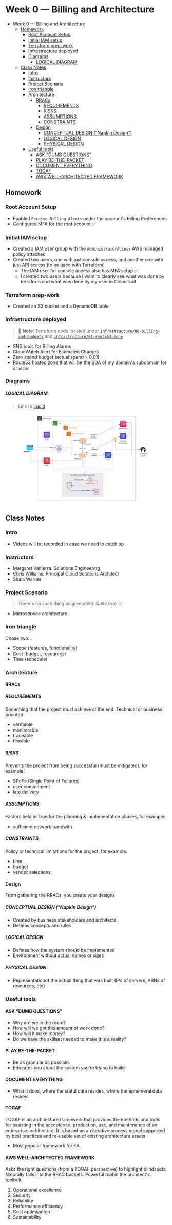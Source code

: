 # Week 0 — Billing and Architecture

- [Week 0 — Billing and Architecture](#week-0--billing-and-architecture)
  - [Homework](#homework)
    - [Root Account Setup](#root-account-setup)
    - [Initial IAM setup](#initial-iam-setup)
    - [Terraform prep-work](#terraform-prep-work)
    - [Infrastructure deployed](#infrastructure-deployed)
    - [Diagrams](#diagrams)
        - [LOGICAL DIAGRAM](#logical-diagram)
  - [Class Notes](#class-notes)
    - [Intro](#intro)
    - [Instructors](#instructors)
    - [Project Scenario](#project-scenario)
    - [Iron triangle](#iron-triangle)
    - [Architecture](#architecture)
      - [RRACs](#rracs)
        - [REQUIREMENTS](#requirements)
        - [RISKS](#risks)
        - [ASSUMPTIONS](#assumptions)
        - [CONSTRAINTS](#constraints)
      - [Design](#design)
        - [CONCEPTUAL DESIGN ("Napkin Design")](#conceptual-design-napkin-design)
        - [LOGICAL DESIGN](#logical-design)
        - [PHYSICAL DESIGN](#physical-design)
    - [Useful tools](#useful-tools)
      - [ASK "DUMB QUESTIONS"](#ask-dumb-questions)
      - [PLAY BE-THE-PACKET](#play-be-the-packet)
      - [DOCUMENT EVERYTHING](#document-everything)
      - [TOGAF](#togaf)
      - [AWS WELL-ARCHITECTED FRAMEWORK](#aws-well-architected-framework)

## Homework

### Root Account Setup
* Enabled `Receive Billing Alerts` under the account's Billing Preferences
* Configured MFA for the root account ✅

### Initial IAM setup
* Created a IAM user group with the `AdministratorAccess` AWS managed policy attached
* Created two users, one with just console access, and another one with just API access (to be used with Terraform)
  * The IAM user for console access also has MFA setup ✅
  * I created two users because I want to clearly see what was done by terraform and what was done by my user in CloudTrail

### Terraform prep-work
* Created an S3 bucket and a DynamoDB table

### Infrastructure deployed
> 📌 **Note**: Terraform code located under [`infrastructure/00-billing-and-budgets`](../infrastructure/00-billing-and-budgets/) and [`infrastructure/01-route53-zone`](../infrastructure/01-route53-zone/)
* SNS topic for Billing Alarms
* CloudWatch Alert for Estimated Charges
* Zero spend budget (actual spend > 0.01)
* Route53 hosted zone that will be the SOA of my domain's subdomain for `cruddur`

### Diagrams
##### LOGICAL DIAGRAM
> Link to [Lucid](https://lucid.app/lucidchart/655e59e3-0047-4852-b2b5-1a672064f39d/edit?viewport_loc=-186%2C90%2C2000%2C1194%2C0_0&invitationId=inv_6157e264-be79-461e-a5d7-a6dffc5524b3)

<p align="center">
  <img src="../_docs/assets/week0/cruddur-logical-diagram.png" width="80%">
</p>

## Class Notes
### Intro
- Videos will be recorded in case we need to catch up

### Instructors
- Margaret Valtierra: Solutions Engineering
- Chris Williams: Principal Cloud Solutions Architect
- Shala Warner

### Project Scenario
> There's no such thing as greenfield. _Quite true_ :)

- Microservice architecture

### Iron triangle
Chose two...
- Scope (features, functionality)
- Cost (budget, resources)
- Time (schedule)

### Architecture

#### RRACs
##### REQUIREMENTS
Something that the project must achieve at the end. Technical or business oriented
- verifiable
- monitorable
- traceable
- feasible

##### RISKS
Prevents the project from being successful (must be mitigated), for example:
- SPoFs (Single Point of Failures)
- user commitment
- late delivery

##### ASSUMPTIONS
Factors held as true for the planning & implementation phases, for example:
- sufficient network bandwith

##### CONSTRAINTS
Policy or technical limitations for the project, for example:
- time
- budget
- vendor selections

#### Design
From gathering the RRACs, you create your designs

##### CONCEPTUAL DESIGN ("Napkin Design")
- Created by business stakeholders and architects
- Defines concepts and rules

##### LOGICAL DESIGN
- Defines how the system should be implemented
- Environment without actual names or sizes

##### PHYSICAL DESIGN
- Representationof the actual thing that was built (IPs of servers, ARNs of resources, etc)


### Useful tools

#### ASK "DUMB QUESTIONS"
- Why are we in the room?
- How will we get this amount of work done?
- How will it make money?
- Do we have the skillset needed to make this a reality?

#### PLAY BE-THE-PACKET
- Be as granular as possible.
- Educates you about the system you're trying to build

#### DOCUMENT EVERYTHING
- What it does, where the staful data resides, where the ephemeral data resides

#### TOGAF
TOGAF is an architecture framework that provides the methods and tools for assisting in the acceptance, production, use, and maintenance of an enterprise architecture.  It is based on an iterative process model supported by best practices and re-usable set of existing architecture assets

- Most popular framework for EA

#### AWS WELL-ARCHITECTED FRAMEWORK
Asks the right questions (from a TOGAF perspective) to highlight blindspots. Naturally falls into the RRAC buckets. Powerful tool in the architect's toolbelt.

1. Operational excellence
1. Security
1. Reliability
1. Performance efficiency
1. Cost optimization
1. Sustainability


